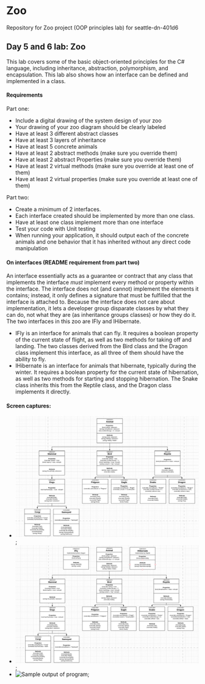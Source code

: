 # Zoo
Repository for Zoo project (OOP principles lab) for seattle-dn-401d6 

## Day 5 and 6 lab: Zoo
This lab covers some of the basic object-oriented principles for the C# language, including inheritance, abstraction, polymorphism, and encapsulation.
This lab also shows how an interface can be defined and implemented in a class.
#### Requirements
Part one:
- Include a digital drawing of the system design of your zoo
- Your drawing of your zoo diagram should be clearly labeled
- Have at least 3 different abstract classes
- Have at least 3 layers of inheritance
- Have at least 5 concrete animals
- Have at least 2 abstract methods (make sure you override them)
- Have at least 2 abstract Properties (make sure you override them)
- Have at least 2 virtual methods (make sure you override at least one of them)
- Have at least 2 virtual properties (make sure you override at least one of them)

Part two:
- Create a minimum of 2 interfaces.
- Each interface created should be implemented by more than one class.
- Have at least one class implement more than one interface
- Test your code with Unit testing
- When running your application, it should output each of the concrete animals and one behavior that it has inherited without any direct code manipulation

#### On interfaces (README requirement from part two)
An interface essentially acts as a guarantee or contract that any class that implements the interface *must* implement every method or property within the interface. The interface does not (and cannot) implement the elements it contains; instead, it only defines a signature that must be fulfilled that the interface is attached to. Because the interface does not care about implementation, it lets a developer group disparate classes by what they can do, not what they are (as inheritance groups classes) or how they do it.
The two interfaces in this zoo are IFly and IHibernate.
- IFly is an interface for animals that can fly. It requires a boolean property of the current state of flight, as well as two methods for taking off and landing. The two classes derived from the Bird class and the Dragon class implement this interface, as all three of them should have the ability to fly.
- IHibernate is an interface for animals that hibernate, typically during the winter. It requires a boolean property for the current state of hibernation, as well as two methods for starting and stopping hibernation. The Snake class inherits this from the Reptile class, and the Dragon class implements it directly.


#### Screen captures:
- ![System Design Image w/o interfaces](https://github.com/Dervival/Lab0506-Zoo/blob/master/ZooSystemDesign.PNG);
- ![System Design Image w interfaces](https://github.com/Dervival/Lab0506-Zoo/blob/master/ZooSystemDesignWithInterfaces.PNG);
- ![Sample output of program](https://github.com/Dervival/Lab0506-Zoo/blob/master/Output.PNG);
